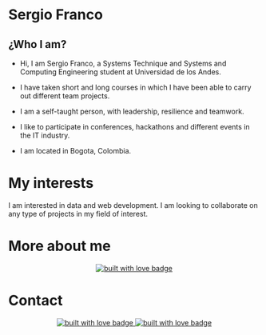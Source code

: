 # Sergio Franco

## ¿Who I am?

- Hi, I am Sergio Franco, a Systems Technique and Systems and Computing Engineering student at Universidad de los Andes.

- I have taken short and long courses in which I have been able to carry out different team projects.

- I am a self-taught person, with leadership, resilience and teamwork.

- I like to participate in conferences, hackathons and different events in the IT industry.

- I am located in Bogota, Colombia.

# My interests

I am interested in data and web development. I am looking to collaborate on any type of projects in my field of interest.

# More about me

<p align="center">
  <a href="https://www.linkedin.com/in/sergi0-franc0/overlay/1635497598063/single-media-viewer/" target="_blank" rel="noopener noreferrer">
    <img src="https://img.icons8.com/nolan/344/resume.png" alt="built with love badge" />
 </a>
</p>

# Contact


<p align="center">
  <a href="mailto:sergiofranco11evidencias@gmail.com" target="_blank" rel="noopener noreferrer">
    <img src="https://img.icons8.com/nolan/344/gmail-new.png" alt="built with love badge" />
 </a>
  <a href="https://www.linkedin.com/in/sergi0-franc0/" target="_blank" rel="noopener noreferrer">
    <img src="https://img.icons8.com/nolan/344/linkedin.png" alt="built with love badge" />
 </a>
</p>
